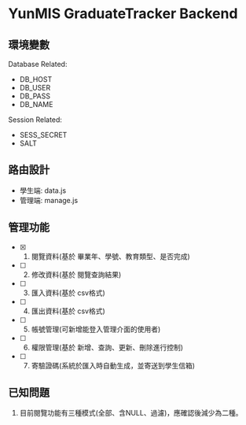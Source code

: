 # YunMIS GraduateTracker Backend

## 環境變數

Database Related:
- DB_HOST
- DB_USER
- DB_PASS
- DB_NAME

Session Related:
- SESS_SECRET
- SALT

## 路由設計

- 學生端: data.js
- 管理端: manage.js

## 管理功能

- [x] 1. 閱覽資料(基於 畢業年、學號、教育類型、是否完成)
- [ ] 2. 修改資料(基於 閱覽查詢結果)
- [ ] 3. 匯入資料(基於 csv格式)
- [ ] 4. 匯出資料(基於 csv格式)
- [ ] 5. 帳號管理(可新增能登入管理介面的使用者)
- [ ] 6. 權限管理(基於 新增、查詢、更新、刪除進行控制)
- [ ] 7. 寄驗證碼(系統於匯入時自動生成，並寄送到學生信箱)

## 已知問題

1. 目前閱覽功能有三種模式(全部、含NULL、過濾)，應確認後減少為二種。
